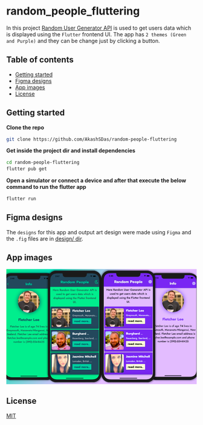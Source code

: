 # random_people_fluttering

In this project [Random User Generator API](https://randomuser.me/) is used to get users data which is displayed using the `Flutter` frontend UI. The app has `2 themes (Green and Purple)` and they can be change just by clicking a button.

## Table of contents

- [Getting started](#getting-started)
- [Figma designs](#figma-designs)
- [App images](#app-images)
- [License](#license)

## Getting started

**Clone the repo**

```bash
git clone https://github.com/AkashSDas/random-people-fluttering
```

**Get inside the project dir and install dependencies**

```bash
cd random-people-fluttering
flutter pub get
```

**Open a simulator or connect a device and after that execute the below command to run the flutter app**

```bash
flutter run
```

## Figma designs

The `designs` for this app and output art design were made using `Figma` and the `.fig` files are in [design/ dir](./design).

## App images

![](./docs/imgs/output-1.png)

## License

[MIT](./LICENSE)
